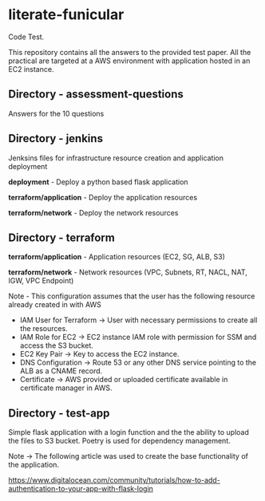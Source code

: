 # literate-funicular

Code Test.

This repository contains all the answers to the provided test paper.
All the practical are targeted at a AWS environment with application hosted in an EC2 instance.

## Directory - assessment-questions

Answers for the 10 questions

## Directory - jenkins

Jenksins files for infrastructure resource creation and application deployment

**deployment** - Deploy a python based flask application

**terraform/application** - Deploy the application resources

**terraform/network** - Deploy the network resources

## Directory - terraform

**terraform/application** - Application resources (EC2, SG, ALB, S3)

**terraform/network** - Network resources (VPC, Subnets, RT, NACL, NAT, IGW, VPC Endpoint)

Note - This configuration assumes that the user has the following resource already created in with AWS

- IAM User for Terraform -> User with necessary permissions to create all the resources.
- IAM Role for EC2 -> EC2 instance IAM role with permission for SSM and access the S3 bucket.
- EC2 Key Pair -> Key to access the EC2 instance.
- DNS Configuration -> Route 53 or any other DNS service pointing to the ALB as a CNAME record.
- Certificate -> AWS provided or uploaded certificate available in certificate manager in AWS.

## Directory - test-app

Simple flask application with a login function and the the ability to upload the files to S3 bucket. Poetry is used for dependency management.

Note -> The following article was used to create the base functionality of the application.

<https://www.digitalocean.com/community/tutorials/how-to-add-authentication-to-your-app-with-flask-login>
